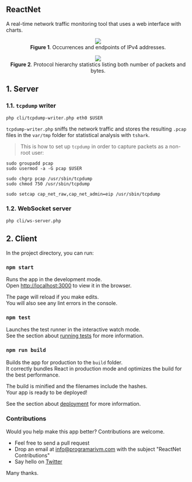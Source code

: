 ## ReactNet

A real-time network traffic monitoring tool that uses a web interface with charts.

<p align="center">
	<img src="https://github.com/programarivm/reactnet/blob/master/resources/01-figure-ipv4.png" />
	<br/>
	<b>Figure 1</b>. Occurrences and endpoints of IPv4 addresses.
</p>

<p align="center">
	<img src="https://github.com/programarivm/reactnet/blob/master/resources/02-figure-protocols.png" />
	<br/>
	<b>Figure 2</b>. Protocol hierarchy statistics listing both number of packets and bytes.
</p>

## 1. Server

### 1.1. `tcpdump` writer

	php cli/tcpdump-writer.php eth0 $USER

`tcpdump-writer.php` sniffs the network traffic and stores the resulting `.pcap` files in the `var/tmp` folder for statistical analysis with `tshark`.

> This is how to set up `tcpdump` in order to capture packets as a non-root user:

    sudo groupadd pcap
    sudo usermod -a -G pcap $USER

    sudo chgrp pcap /usr/sbin/tcpdump
    sudo chmod 750 /usr/sbin/tcpdump

    sudo setcap cap_net_raw,cap_net_admin=eip /usr/sbin/tcpdump

### 1.2. WebSocket server

    php cli/ws-server.php

## 2. Client

In the project directory, you can run:

### `npm start`

Runs the app in the development mode.<br>
Open [http://localhost:3000](http://localhost:3000) to view it in the browser.

The page will reload if you make edits.<br>
You will also see any lint errors in the console.

### `npm test`

Launches the test runner in the interactive watch mode.<br>
See the section about [running tests](https://facebook.github.io/create-react-app/docs/running-tests) for more information.

### `npm run build`

Builds the app for production to the `build` folder.<br>
It correctly bundles React in production mode and optimizes the build for the best performance.

The build is minified and the filenames include the hashes.<br>
Your app is ready to be deployed!

See the section about [deployment](https://facebook.github.io/create-react-app/docs/deployment) for more information.

### Contributions

Would you help make this app better? Contributions are welcome.

- Feel free to send a pull request
- Drop an email at info@programarivm.com with the subject "ReactNet Contributions"
- Say hello on [Twitter](https://twitter.com/programarivm)

Many thanks.
